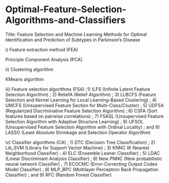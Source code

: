 # Optimal-Feature-Selection-Algorithms-and-Classifiers
Title: Feature Selection and Machine Learning Methods for Optimal Identification and Prediction of Subtypes in Parkinson’s Disease

i)	 Feature extraction method (FEA)

Principle Component Analysis (PCA)

ii)	Clustering algorithm 

KMeans algorithm 

iii)	Feature selection algorithms (FSA)
;1) ILFS (Infinite Latent Feature Selection Algorithm) 
; 2) ReliefA (Relief Algorithm) 
; 3) LLBCFS (Feature Selection and Kernel Learning for Local Learning-Based Clustering) 
; 4) UMCFS (Unsupervised Feature Section for Multi-Class/Cluster) 
; 5) UDFSA (Regularized Discriminative Feature Selection Algorithm) 
; 6) CSFA (Sort features based on pairwise correlations) 
; 7) FSASL (Unsupervised Feature Selection Algorithm with Adaptive Structure Learning) 
; 8) UFSOL (Unsupervised Feature Selection Algorithm with Ordinal Locality) 
; and 9) LASSO (Least Absolute Shrinkage and Selection Operator Algorithm) 


iv)	Classifier algorithms (CA)
; 1) DTC (Decision Tree Classification) 
; 2) Lib_SVM (Library for Support Vector Machine) 
; 3) KNNC (K Nearest Neighborhood Classifier) 
; 4) ELC (Ensemble Leaner Classifier) 
; 5) LDAC (Linear Discriminant Analysis Classifier)
; 6) New PNNC (New probabilistic neural network Classifier) 
; 7) ECOCMC (Error-Correcting Output Codes Model Classifier) 
; 8) MLP_BPC (Multilayer Perceptron Back Propagation Classifier) 
; and 9) RFC (Random Forest Classifier) 

